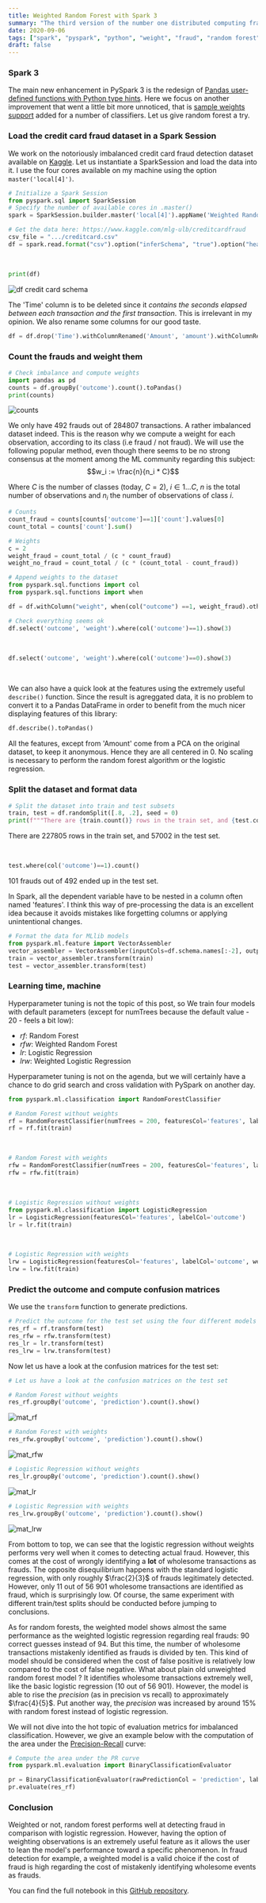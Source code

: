 ```yaml
---
title: Weighted Random Forest with Spark 3
summary: "The third version of the number one distributed computing framework Spark was released in June 2020. Sample weights support was implemented for tree-based algorithms: decision tree, gradient tree boosting and random forest. Today we experiment with this new feature on an imbalanced dataset about credit card fraud."
date: 2020-09-06
tags: ["spark", "pyspark", "python", "weight", "fraud", "random forest"]
draft: false
---
```


### Spark 3

The main new enhancement in PySpark 3 is the redesign of [Pandas user-defined functions with Python type hints](https://databricks.com/blog/2020/05/20/new-pandas-udfs-and-python-type-hints-in-the-upcoming-release-of-apache-spark-3-0.html). Here we focus on another improvement that went a little bit more unnoticed, that is [sample weights support](https://spark.apache.org/releases/spark-release-3-0-0.html#mllib) added for a number of classifiers. Let us give random forest a try.

### Load the credit card fraud dataset in a Spark Session

We work on the notoriously imbalanced credit card fraud detection dataset available on [Kaggle](https://www.kaggle.com/mlg-ulb/creditcardfraud). Let us instantiate a SparkSession and load the data into it. I use the four cores available on my machine using the option ```master('local[4]')```.  

```python
# Initialize a Spark Session
from pyspark.sql import SparkSession
# Specify the number of available cores in .master()
spark = SparkSession.builder.master('local[4]').appName('Weighted Random Forest with Spark 3').getOrCreate()

# Get the data here: https://www.kaggle.com/mlg-ulb/creditcardfraud
csv_file = ".../creditcard.csv"
df = spark.read.format("csv").option("inferSchema", "true").option("header", "true").load(csv_file)
```

&nbsp;

```python
print(df)
```

![df credit card schema](/res/spark_3_imbalanced/img/colnames.png)

The 'Time' column is to be deleted since it *contains the seconds elapsed between each transaction and the first transaction*. This is irrelevant in my opinion. We also rename some columns for our good taste.

```python
df = df.drop('Time').withColumnRenamed('Amount', 'amount').withColumnRenamed('Class', 'outcome')
```

### Count the frauds and weight them

```python
# Check imbalance and compute weights
import pandas as pd
counts = df.groupBy('outcome').count().toPandas()
print(counts)
```

![counts](/res/spark_3_imbalanced/img/counts.png)

We only have 492 frauds out of 284807 transactions. A rather imbalanced dataset indeed. This is the reason why we compute a weight for each observation, according to its class (i.e fraud / not fraud). We will use the following popular method, even though there seems to be no strong consensus at the moment among the ML community regarding this subject: $$w_i := \frac{n}{n_i * C}$$

Where $C$ is the number of classes (today, $C = 2$), $i \in {1...C}$, $n$ is the total number of observations and $n_i$ the number of observations of class $i$.

```python
# Counts
count_fraud = counts[counts['outcome']==1]['count'].values[0]
count_total = counts['count'].sum()

# Weights
c = 2
weight_fraud = count_total / (c * count_fraud)
weight_no_fraud = count_total / (c * (count_total - count_fraud))

# Append weights to the dataset
from pyspark.sql.functions import col
from pyspark.sql.functions import when

df = df.withColumn("weight", when(col("outcome") ==1, weight_fraud).otherwise(weight_no_fraud))

# Check everything seems ok
df.select('outcome', 'weight').where(col('outcome')==1).show(3)
```

&nbsp;

```python
df.select('outcome', 'weight').where(col('outcome')==0).show(3)
```

&nbsp;

We can also have a quick look at the features using the extremely useful ```describe()``` function. Since the result is agreggated data, it is no problem to convert it to a Pandas DataFrame in order to benefit from the much nicer displaying features of this library:

```python
df.describe().toPandas()
```

All the features, except from 'Amount' come from a PCA on the original dataset, to keep it anonymous. Hence they are all centered in 0. No scaling is necessary to perform the random forest algorithm or the logistic regression.

### Split the dataset and format data

```python
# Split the dataset into train and test subsets
train, test = df.randomSplit([.8, .2], seed = 0)
print(f"""There are {train.count()} rows in the train set, and {test.count()} in the test set""")
```

There are 227805 rows in the train set, and 57002 in the test set.

&nbsp;

```python
test.where(col('outcome')==1).count()
```

101 frauds out of 492 ended up in the test set.  
  
In Spark, all the dependent variable have to be nested in a column often named 'features'. I think this way of pre-processing the data is an excellent idea because it avoids mistakes like forgetting columns or applying unintentional changes.

```python
# Format the data for MLlib models
from pyspark.ml.feature import VectorAssembler
vector_assembler = VectorAssembler(inputCols=df.schema.names[:-2], outputCol="features")
train = vector_assembler.transform(train)
test = vector_assembler.transform(test)
```

### Learning time, machine

Hyperparameter tuning is not the topic of this post, so We train four models with default parameters (except for numTrees because the default value - 20 - feels a bit low):

* *rf*: Random Forest
* *rfw*: Weighted Random Forest
* *lr*: Logistic Regression
* *lrw*: Weighted Logistic Regression  

Hyperparameter tuning is not on the agenda, but we will certainly have a chance to do grid search and cross validation with PySpark on another day.

```python
from pyspark.ml.classification import RandomForestClassifier

# Random Forest without weights
rf = RandomForestClassifier(numTrees = 200, featuresCol='features', labelCol='outcome', seed=0)
rf = rf.fit(train)
```
&nbsp;

```python
# Random Forest with weights
rfw = RandomForestClassifier(numTrees = 200, featuresCol='features', labelCol='outcome', weightCol='weight', seed=0)
rfw = rfw.fit(train)
```
&nbsp;

```python
# Logistic Regression without weights
from pyspark.ml.classification import LogisticRegression
lr = LogisticRegression(featuresCol='features', labelCol='outcome')
lr = lr.fit(train)
```
&nbsp;

```python
# Logistic Regression with weights
lrw = LogisticRegression(featuresCol='features', labelCol='outcome', weightCol='weight')
lrw = lrw.fit(train)
```

### Predict the outcome and compute confusion matrices

We use the ```transform``` function to generate predictions.

```python
# Predict the outcome for the test set using the four different models computed above
res_rf = rf.transform(test)
res_rfw = rfw.transform(test)
res_lr = lr.transform(test)
res_lrw = lrw.transform(test)
```

Now let us have a look at the confusion matrices for the test set:  

```python
# Let us have a look at the confusion matrices on the test set

# Random Forest without weights
res_rf.groupBy('outcome', 'prediction').count().show()
```

![mat_rf](/res/spark_3_imbalanced/img/mat_rf.png)

```python
# Random Forest with weights
res_rfw.groupBy('outcome', 'prediction').count().show()
```

![mat_rfw](/res/spark_3_imbalanced/img/mat_rfw.png)

```python
# Logistic Regression without weights
res_lr.groupBy('outcome', 'prediction').count().show()
```

![mat_lr](/res/spark_3_imbalanced/img/mat_lr.png)

```python
# Logistic Regression with weights
res_lrw.groupBy('outcome', 'prediction').count().show()
```

![mat_lrw](/res/spark_3_imbalanced/img/mat_lrw.png)

From bottom to top, we can see that the logistic regression without weights performs very well when it comes to detecting actual fraud. However, this comes at the cost of wrongly identifying a **lot** of wholesome transactions as frauds. The opposite disequilibrium happens with the standard logistic regression, with only roughly $\frac{2}{3}$ of frauds legitimately detected. However, only 11 out of 56 901 wholesome transactions are identified as fraud, which is surprisingly low. Of course, the same experiment with different train/test splits should be conducted before jumping to conclusions.  
  
As for random forests, the weighted model shows almost the same performance as the weighted logistic regression regarding real frauds: 90 correct guesses instead of 94. But this time, the number of wholesome transactions mistakenly identified as frauds is divided by ten. This kind of model should be considered when the cost of false positive is relatively low compared to the cost of false negative. What about plain old unweighted random forest model ? It identifies wholesome transactions extremely well, like the basic logistic regression (10 out of 56 901). However, the model is able to rise the *precision* (as in precision vs recall) to approximately $\frac{4}{5}$. Put another way, the *precision* was increased by around 15% with random forest instead of logistic regression.  
  
We will not dive into the hot topic of evaluation metrics for imbalanced classification. However, we give an example below with the computation of the area under the [Precision-Recall](https://scikit-learn.org/stable/auto_examples/model_selection/plot_precision_recall.html) curve:

```python
# Compute the area under the PR curve
from pyspark.ml.evaluation import BinaryClassificationEvaluator

pr = BinaryClassificationEvaluator(rawPredictionCol = 'prediction', labelCol="outcome", metricName="areaUnderPR")
pr.evaluate(res_rf)
```

### Conclusion

Weighted or not, random forest performs well at detecting fraud in comparison with logistic regression. However, having the option of weighting observations is an extremely useful feature as it allows the user to lean the model's performance toward a specific phenomenon. In fraud detection for example, a weighted model is a valid choice if the cost of fraud is high regarding the cost of mistakenly identifying wholesome events as frauds.

You can find the full notebook in this [GitHub repository](https://github.com/datatrigger/weighted_random_forest_spark_3).

&nbsp;
